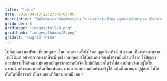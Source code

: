 ```yaml
---
title: "ใบที่ ๘"
date: 2018-04-13T22:27:45+07:00
description: "ใบที่แปดความเปรียบเทียบพฤกษา ในเวลาคราวครั้งยังไร้ผล ฤดูแล้งแห้งน้ำบำรุงตน เป็นเพราะฝนขาดไปยังไม่มา อย่าจรจากพรากที่จะมีทุกข์ เวลายุคอย่าไปไกลเคหา ต้องน้ำค้างเย็นฉ่ำนำโรคา ใช้ปัญญากอรปกรรมให้ขำคม แม้นอยากมีบุตรรักตระหนักจิต ไม่ปกปิดบอกได้ว่าไม่สม แม้นหวังพบผู้ใดในอารมณ์ อย่าระทมพบเห็นเป็นแน่นอน ถามหาลาภทราบเถิดประเสริฐได้ แม้นมีหมายมุ่งอยู่คู่สมร ไม่ได้กันทันทีที่อาวรณ์ เป็นจบตอนที่สิบสามตามมี เอย ฯ"
gridorder: 8
gridimage: "images/full/8.png"
gridthumb: "images/thumbs/8.png"
gridalt: "Hugrid Theme"
---
```

ใบที่แปดความเปรียบเทียบพฤกษา ในเวลาคราวครั้งยังไร้ผล ฤดูแล้งแห้งน้ำบำรุงตน เป็นเพราะฝนขาดไปยังไม่มา อย่าจรจากพรากที่จะมีทุกข์ เวลายุคอย่าไปไกลเคหา ต้องน้ำค้างเย็นฉ่ำนำโรคา ใช้ปัญญากอรปกรรมให้ขำคม แม้นอยากมีบุตรรักตระหนักจิต ไม่ปกปิดบอกได้ว่าไม่สม แม้นหวังพบผู้ใดในอารมณ์ อย่าระทมพบเห็นเป็นแน่นอน ถามหาลาภทราบเถิดประเสริฐได้ แม้นมีหมายมุ่งอยู่คู่สมร ไม่ได้กันทันทีที่อาวรณ์ เป็นจบตอนที่สิบสามตามมี เอย ฯ

